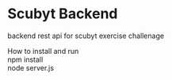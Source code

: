 # Scubyt Backend
backend rest api for scubyt exercise challenage

How to install and run<br>
npm install<br>
node server.js
